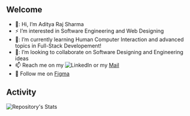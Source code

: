 ## Welcome
- 👋: Hi, I’m Aditya Raj Sharma
- :zap: I’m interested in Software Engineering and Web Designing
- 📖: I’m currently learning Human Computer Interaction and advanced topics in Full-Stack Developement!
- 🤝: I’m looking to collaborate on Software Designing and Engineering ideas
- 📫 Reach me on my ![LinkedIn](https://www.linkedin.com/in/aditya-raj-sharma-16a4581b6/) or my [Mail](mailto:arsharma@ucsd.edu)
- :bell: Follow me on [Figma](https://www.figma.com/@adityarajsharma)
<!---
Rebooting-Me/Rebooting-Me is a ✨ special ✨ repository because its `README.md` (this file) appears on your GitHub profile.
You can click the Preview link to take a look at your changes.
--->
## Activity
<!---
![Repository's Stats](https://github-readme-stats.vercel.app/api?username=Rebooting-Me&show_icons=true) <br /><br />
--->
![Repository's Stats](https://github-readme-stats.vercel.app/api/top-langs/?username=Rebooting-Me&show_icons=true&theme=tokyonight)
